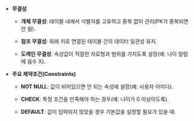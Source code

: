 - **무결성**
    
    - **개체 무결성**: 테이블 내에서 식별자를 고유하고 중복 없이 관리(PK가 중복되면 안 됨).
        
    - **참조 무결성**: 외래 키로 연결된 테이블 간의 데이터 일관성 유지.
        
    - **도메인 무결성**: 속성값이 적절한 자료형과 범위를 가지도록 설정(예: 나이 칼럼에 음수 X).
        
- **주요 제약조건(Constraints)**
    
    - **NOT NULL**: 값이 비어있으면 안 되는 속성에 설정(예: 사용자 아이디).
        
    - **CHECK**: 특정 조건을 만족해야 하는 경우(예: 나이가 0 이상이도록).
        
    - **DEFAULT**: 값이 입력되지 않았을 경우 기본값을 설정할 필요가 있을 때.